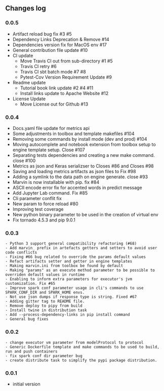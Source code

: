 ## Changes log

### 0.0.5

   - Artifact reload bug fix #3 #5
   - Dependency Links Deprecation & Remove #14
   - Dependencies version fix for MacOS env #17
   - General contribution file update #10
   - CI update
     - Move Travis CI out from sub-directory #1 #5
     - Travis CI retry #6
     - Travis CI sbt batch mode #7 #8
     - Pytest-Cov Version Requirement Update #9
   - Readme update
     - Tutorial book link update #2 #4 #11
     - Install links update to Apache Website #12
   - License Update
     - Move License out for Github #13

### 0.0.4

   - Docs.yaml file update for metrics api
   - Some adjustments in toolbox and template makefiles #104
   - Removing some commands by install mode (dev and prod) #104
   - Moving autocomplete and notebook extension from toolbox setup to engine template setup. Close #107
   - Separating tests dependencies and creating a new make command. close #100
   - Metrics as json and Keras serializser to Closes #86 and Closes #98
   - Saving and loading metrics artifacts as json files to Fix #98
   - Adding a symlink to the data path on engine generate. close #93
   - Marvin is now installable with pip. fix #84
   - ASCII encode error fix for accented words in predict message
   - Add Jupyter Lab command. Fix #85
   - Cli parameter conflit fix
   - New param to force reload #80
   - Improving test coverage
   - New python binary parameter to be used in the creation of virtual env
   - Fix tornado 4.5.3 and pip 9.0.1

### 0.0.3

	- Python 3 support general compatibility refactoring (#68)
    - Add marvin_ prefix in artefacts getters and setters to avoid user code conflicts   
    - Fixing #66 bug related to override the params default values
    - Refact artifacts setter and getter in engine templates
    - Making marvin.ini from toolbox be found by default
    - Making "params" as an execute method parameter to be possible to overriden default values in runtime
    - Enabling to inform extra parameters for executor's jvm customization. Fix #65
    - Improve spark conf parameter usage in cli's commands to use SPARK_CONF_DIR and SPARK_HOME envs.
    - Not use json dumps if response type is string. Fixed #67
    - Adding gitter tag to README file.
    - Remove deploy to pipy from build
    - Install twine in distribution task
    - Add --process-dependency-links in pip install command
    - General bug fixes

### 0.0.2

    - change executor vm parameter from modelProtocol to protocol
    - Generic Dockerfile template and make commands to be used to build, run and push containers    
    - fix spark conf dir parameter bug
    - create distribute task to simplify the pypi package distribution.

### 0.0.1

 - initial version
